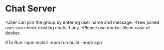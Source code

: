 # Chat Server
-User can join the group by entering user name and message.
-New joined user can check existing chats if any.
-Please use docker file in case of docker.

#To Run
-npm install
-npm run build
-node app